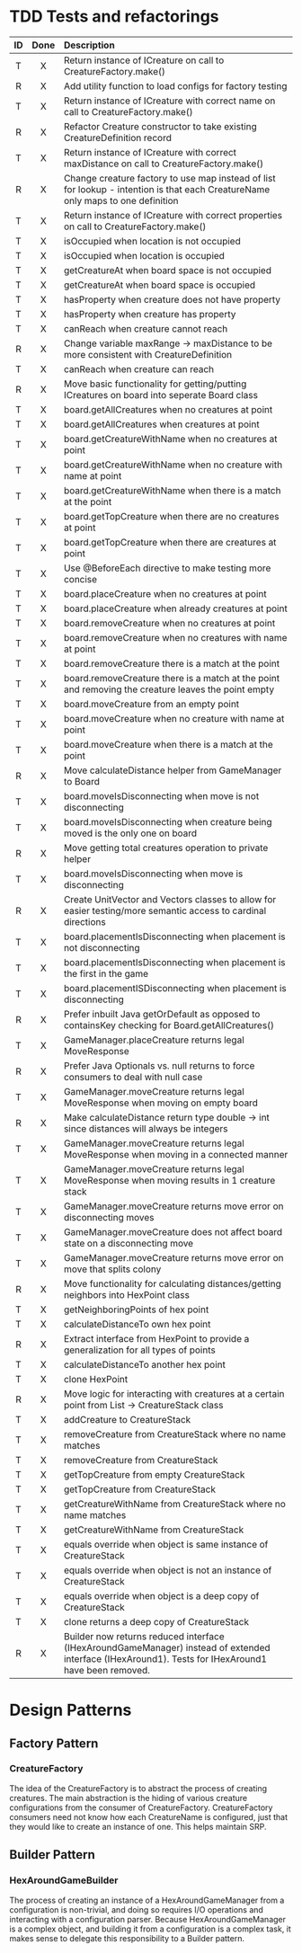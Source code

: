 # TDD Tests and refactorings

| ID | Done | Description                                                                                                                                         |
|:--:|:----:|:----------------------------------------------------------------------------------------------------------------------------------------------------|
| T  |  X   | Return instance of ICreature on call to CreatureFactory.make()                                                                                      | 
| R  |  X   | Add utility function to load configs for factory testing                                                                                            | 
| T  |  X   | Return instance of ICreature with correct name on call to CreatureFactory.make()                                                                    | 
| R  |  X   | Refactor Creature constructor to take existing CreatureDefinition record                                                                            |
| T  |  X   | Return instance of ICreature with correct maxDistance on call to CreatureFactory.make()                                                             |
| R  |  X   | Change creature factory to use map instead of list for lookup - intention is that each CreatureName only maps to one definition                     |
| T  |  X   | Return instance of ICreature with correct properties on call to CreatureFactory.make()                                                              | 
| T  |  X   | isOccupied when location is not occupied                                                                                                            | 
| T  |  X   | isOccupied when location is occupied                                                                                                                |
| T  |  X   | getCreatureAt when board space is not occupied                                                                                                      | 
| T  |  X   | getCreatureAt when board space is occupied                                                                                                          |
| T  |  X   | hasProperty when creature does not have property                                                                                                    | 
| T  |  X   | hasProperty when creature has property                                                                                                              | 
| T  |  X   | canReach when creature cannot reach                                                                                                                 | 
| R  |  X   | Change variable maxRange -> maxDistance to be more consistent with CreatureDefinition                                                               |
| T  |  X   | canReach when creature can reach                                                                                                                    | 
| R  |  X   | Move basic functionality for getting/putting ICreatures on board into seperate Board class                                                          |
| T  |  X   | board.getAllCreatures when no creatures at point                                                                                                    | 
| T  |  X   | board.getAllCreatures when creatures at point                                                                                                       |
| T  |  X   | board.getCreatureWithName when no creatures at point                                                                                                |
| T  |  X   | board.getCreatureWithName when no creature with name at point                                                                                       |
| T  |  X   | board.getCreatureWithName when there is a match at the point                                                                                        |
| T  |  X   | board.getTopCreature when there are no creatures at point                                                                                           |
| T  |  X   | board.getTopCreature when there are creatures at point                                                                                              |
| T  |  X   | Use @BeforeEach directive to make testing more concise                                                                                              | 
| T  |  X   | board.placeCreature when no creatures at point                                                                                                      |
| T  |  X   | board.placeCreature when already creatures at point                                                                                                 |
| T  |  X   | board.removeCreature when no creatures at point                                                                                                     |
| T  |  X   | board.removeCreature when no creatures with name at point                                                                                           |
| T  |  X   | board.removeCreature there is a match at the point                                                                                                  |
| T  |  X   | board.removeCreature there is a match at the point and removing the creature leaves the point empty                                                 |
| T  |  X   | board.moveCreature from an empty point                                                                                                              |
| T  |  X   | board.moveCreature when no creature with name at point                                                                                              |
| T  |  X   | board.moveCreature when there is a match at the point                                                                                               |
| R  |  X   | Move calculateDistance helper from GameManager to Board                                                                                             |
| T  |  X   | board.moveIsDisconnecting when move is not disconnecting                                                                                            |
| T  |  X   | board.moveIsDisconnecting when creature being moved is the only one on board                                                                        |
| R  |  X   | Move getting total creatures operation to private helper                                                                                            |
| T  |  X   | board.moveIsDisconnecting when move is disconnecting                                                                                                |
| R  |  X   | Create UnitVector and Vectors classes to allow for easier testing/more semantic access to cardinal directions                                       |
| T  |  X   | board.placementIsDisconnecting when placement is not disconnecting                                                                                  |
| T  |  X   | board.placementIsDisconnecting when placement is the first in the game                                                                              |
| T  |  X   | board.placementISDisconnecting when placement is disconnecting                                                                                      |
| R  |  X   | Prefer inbuilt Java getOrDefault as opposed to containsKey checking for Board.getAllCreatures()                                                     |
| T  |  X   | GameManager.placeCreature returns legal MoveResponse                                                                                                |
| R  |  X   | Prefer Java Optionals vs. null returns to force consumers to deal with null case                                                                    |
| T  |  X   | GameManager.moveCreature returns legal MoveResponse when moving on empty board                                                                      |
| R  |  X   | Make calculateDistance return type double -> int since distances will always be integers                                                            |
| T  |  X   | GameManager.moveCreature returns legal MoveResponse when moving in a connected manner                                                               |
| T  |  X   | GameManager.moveCreature returns legal MoveResponse when moving results in 1 creature stack                                                         |
| T  |  X   | GameManager.moveCreature returns move error on disconnecting moves                                                                                  |
| T  |  X   | GameManager.moveCreature does not affect board state on a disconnecting move                                                                        |
| T  |  X   | GameManager.moveCreature returns move error on move that splits colony                                                                              |
| R  |  X   | Move functionality for calculating distances/getting neighbors into HexPoint class                                                                  | 
| T  |  X   | getNeighboringPoints of hex point                                                                                                                   | 
| T  |  X   | calculateDistanceTo own hex point                                                                                                                   | 
| R  |  X   | Extract interface from HexPoint to provide a generalization for all types of points                                                                 |
| T  |  X   | calculateDistanceTo another hex point                                                                                                               | 
| T  |  X   | clone HexPoint                                                                                                                                      | 
| R  |  X   | Move logic for interacting with creatures at a certain point from List<ICreature> -> CreatureStack class                                            | 
| T  |  X   | addCreature to CreatureStack                                                                                                                        | 
| T  |  X   | removeCreature from CreatureStack where no name matches                                                                                             |
| T  |  X   | removeCreature from CreatureStack                                                                                                                   | 
| T  |  X   | getTopCreature from empty CreatureStack                                                                                                             | 
| T  |  X   | getTopCreature from CreatureStack                                                                                                                   | 
| T  |  X   | getCreatureWithName from CreatureStack where no name matches                                                                                        | 
| T  |  X   | getCreatureWithName from CreatureStack                                                                                                              | 
| T  |  X   | equals override when object is same instance of CreatureStack                                                                                       | 
| T  |  X   | equals override when object is not an instance of CreatureStack                                                                                     | 
| T  |  X   | equals override when object is a deep copy of CreatureStack                                                                                         | 
| T  |  X   | clone returns a deep copy of CreatureStack                                                                                                          | 
| R  |  X   | Builder now returns reduced interface (IHexAroundGameManager) instead of extended interface (IHexAround1). Tests for IHexAround1 have been removed. |

# Design Patterns

## Factory Pattern

### CreatureFactory

The idea of the CreatureFactory is to abstract the process of creating creatures. The main abstraction is
the hiding of various creature configurations from the consumer of CreatureFactory. CreatureFactory consumers
need not know how each CreatureName is configured, just that they would like to create an instance of one.
This helps maintain SRP.

## Builder Pattern

### HexAroundGameBuilder

The process of creating an instance of a HexAroundGameManager from a configuration is non-trivial, and doing so
requires I/O operations and interacting with a configuration parser. Because HexAroundGameManager is a complex object,
and building it from a configuration is a complex task, it makes sense to delegate this responsibility to a
Builder pattern.



